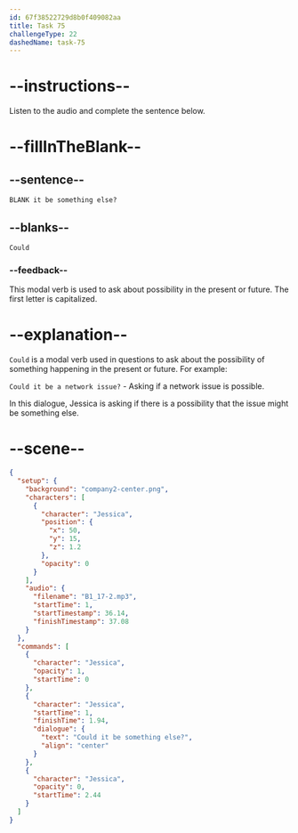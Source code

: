 ```yaml
---
id: 67f38522729d8b0f409082aa
title: Task 75
challengeType: 22
dashedName: task-75
---
```


<!--(audio) Jessica: Could it be something else? -->

# --instructions--

Listen to the audio and complete the sentence below.

# --fillInTheBlank--

## --sentence--

`BLANK it be something else?`

## --blanks--

`Could`

### --feedback--

This modal verb is used to ask about possibility in the present or future. The first letter is capitalized.

# --explanation--

`Could` is a modal verb used in questions to ask about the possibility of something happening in the present or future. For example:

`Could it be a network issue?` - Asking if a network issue is possible.

In this dialogue, Jessica is asking if there is a possibility that the issue might be something else.

# --scene--

```json
{
  "setup": {
    "background": "company2-center.png",
    "characters": [
      {
        "character": "Jessica",
        "position": {
          "x": 50,
          "y": 15,
          "z": 1.2
        },
        "opacity": 0
      }
    ],
    "audio": {
      "filename": "B1_17-2.mp3",
      "startTime": 1,
      "startTimestamp": 36.14,
      "finishTimestamp": 37.08
    }
  },
  "commands": [
    {
      "character": "Jessica",
      "opacity": 1,
      "startTime": 0
    },
    {
      "character": "Jessica",
      "startTime": 1,
      "finishTime": 1.94,
      "dialogue": {
        "text": "Could it be something else?",
        "align": "center"
      }
    },
    {
      "character": "Jessica",
      "opacity": 0,
      "startTime": 2.44
    }
  ]
}
```
